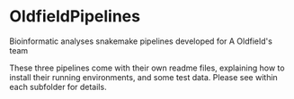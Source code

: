 # OldfieldPipelines
Bioinformatic analyses snakemake pipelines developed for A Oldfield's team


These three pipelines come with their own readme files, explaining how to install their running environments, and some test data. Please see within each subfolder for details.
